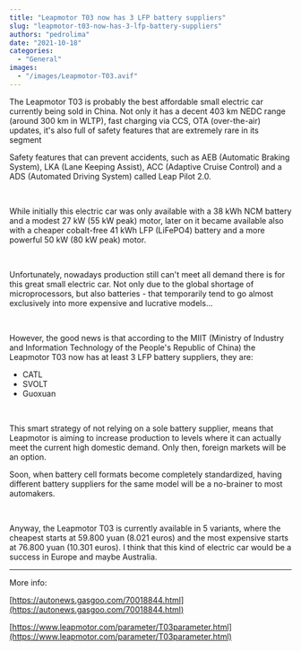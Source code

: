 ```yaml
---
title: "Leapmotor T03 now has 3 LFP battery suppliers"
slug: "leapmotor-t03-now-has-3-lfp-battery-suppliers"
authors: "pedrolima"
date: "2021-10-18"
categories:
  - "General"
images:
  - "/images/Leapmotor-T03.avif"
---
```


The Leapmotor T03 is probably the best affordable small electric car currently being sold in China. Not only it has a decent 403 km NEDC range (around 300 km in WLTP), fast charging via CCS, OTA (over-the-air) updates, it's also full of safety features that are extremely rare in its segment

Safety features that can prevent accidents, such as AEB (Automatic Braking System), LKA (Lane Keeping Assist), ACC (Adaptive Cruise Control) and a ADS (Automated Driving System) called Leap Pilot 2.0.

 

While initially this electric car was only available with a 38 kWh NCM battery and a modest 27 kW (55 kW peak) motor, later on it became available also with a cheaper cobalt-free 41 kWh LFP (LiFePO4) battery and a more powerful 50 kW (80 kW peak) motor.

 

Unfortunately, nowadays production still can't meet all demand there is for this great small electric car. Not only due to the global shortage of microprocessors, but also batteries - that temporarily tend to go almost exclusively into more expensive and lucrative models...

 

However, the good news is that according to the MIIT (Ministry of Industry and Information Technology of the People's Republic of China) the Leapmotor T03 now has at least 3 LFP battery suppliers, they are:

- CATL
- SVOLT
- Guoxuan

 

This smart strategy of not relying on a sole battery supplier, means that Leapmotor is aiming to increase production to levels where it can actually meet the current high domestic demand. Only then, foreign markets will be an option.

Soon, when battery cell formats become completely standardized, having different battery suppliers for the same model will be a no-brainer to most automakers.

 

Anyway, the Leapmotor T03 is currently available in 5 variants, where the cheapest starts at 59.800 yuan (8.021 euros) and the most expensive starts at 76.800 yuan (10.301 euros). I think that this kind of electric car would be a success in Europe and maybe Australia.

---

More info:

[https://autonews.gasgoo.com/70018844.html](https://autonews.gasgoo.com/70018844.html)

[https://www.leapmotor.com/parameter/T03parameter.html](https://www.leapmotor.com/parameter/T03parameter.html)

